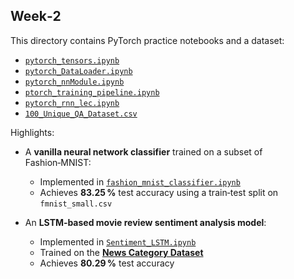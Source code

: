 ## Week‑2

This directory contains PyTorch practice notebooks and a dataset:

- [`pytorch_tensors.ipynb`](pytorch_tensors.ipynb)  
- [`pytorch_DataLoader.ipynb`](pytorch_DataLoader.ipynb)  
- [`pytorch_nnModule.ipynb`](pytorch_nnModule.ipynb)  
- [`ptorch_training_pipeline.ipynb`](ptorch_training_pipeline.ipynb)  
- [`pytorch_rnn_lec.ipynb`](pytorch_rnn_lec.ipynb)  
- [`100_Unique_QA_Dataset.csv`](100_Unique_QA_Dataset.csv)

Highlights:

- A **vanilla neural network classifier** trained on a subset of Fashion‑MNIST:
  - Implemented in [`fashion_mnist_classifier.ipynb`](fashion_mnist_classifier.ipynb)
  - Achieves **83.25 %** test accuracy using a train‑test split on `fmnist_small.csv`

- An **LSTM‑based movie review sentiment analysis model**:
  - Implemented in [`Sentiment_LSTM.ipynb`](Sentiment_LSTM.ipynb)
  - Trained on the **[News Category Dataset](https://www.kaggle.com/datasets/rmisra/news-category-dataset)**
  - Achieves **80.29 %** test accuracy

